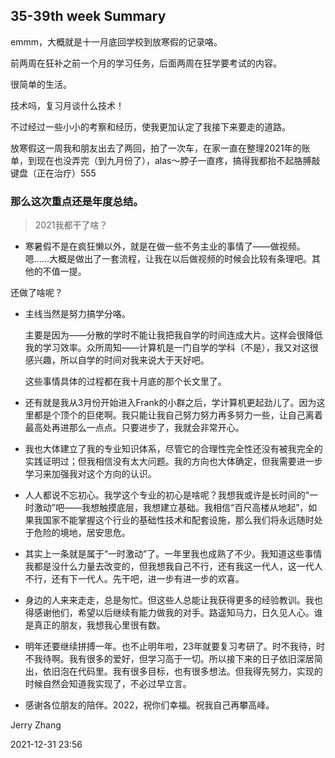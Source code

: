 ## 35-39th week Summary

emmm，大概就是十一月底回学校到放寒假的记录咯。

前两周在狂补之前一个月的学习任务，后面两周在狂学要考试的内容。

很简单的生活。

技术吗，复习月谈什么技术！

不过经过一些小小的考察和经历，使我更加认定了我接下来要走的道路。

放寒假这一周我和朋友出去了两回，拍了一次车，在家一直在整理2021年的账单，到现在也没弄完（到九月份了），alas～脖子一直疼，搞得我都抬不起胳膊敲键盘（正在治疗）555

### 那么这次重点还是年度总结。

> 2021我都干了啥？

- 寒暑假不是在疯狂懒以外，就是在做一些不务主业的事情了——做视频。嗯……大概是做出了一套流程，让我在以后做视频的时候会比较有条理吧。其他的不值一提。

还做了啥呢？

- 主线当然是努力搞学分咯。

    主要是因为——分散的学时不能让我把我自学的时间连成大片。这样会很降低我的学习效率。众所周知——计算机是一门自学的学科（不是），我又对这很感兴趣，所以自学的时间对我来说大于天好吧。

    这些事情具体的过程都在我十月底的那个长文里了。

- 还有就是我从3月份开始进入Frank的小群之后，学计算机更起劲儿了。因为这里都是个顶个的巨佬啊。我只能让我自己努力努力再多努力一些，让自己离着最高处再进那么一点点。只要进步了，我就会非常开心。

- 我也大体建立了我的专业知识体系，尽管它的合理性完全性还没有被我完全的实践证明过；但我相信没有太大问题。我的方向也大体确定，但我需要进一步学习来加强我对这个方向的认识。

- 人人都说不忘初心。我学这个专业的初心是啥呢？我想我或许是长时间的“一时激动”吧——我想触摸底层，我想建立基础。我相信“百尺高楼从地起”，如果我国家不能掌握这个行业的基础性技术和配套设施，那么我们将永远随时处于危险的境地，居安思危。

- 其实上一条就是属于“一时激动”了。一年里我也成熟了不少。我知道这些事情我都是没什么力量去改变的，但我想我自己不行，还有我这一代人，这一代人不行，还有下一代人。先干吧，进一步有进一步的欢喜。

- 身边的人来来走走，总是匆忙。但这些人总能让我获得更多的经验教训。我也得感谢他们，希望以后继续有能力做我的对手。路遥知马力，日久见人心。谁是真正的朋友，我想我心里很有数。

- 明年还要继续拼搏一年。也不止明年啦，23年就要复习考研了。时不我待，时不我待啊。我有很多的爱好，但学习高于一切。所以接下来的日子依旧深居简出，依旧泡在代码里。我有很多目标，也有很多想法。但我得先努力，实现的时候自然会知道我实现了，不必过早立言。

- 感谢各位朋友的陪伴。2022，祝你们幸福。祝我自己再攀高峰。

Jerry Zhang

2021-12-31 23:56